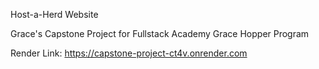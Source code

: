 Host-a-Herd Website

Grace's Capstone Project for Fullstack Academy Grace Hopper Program

Render Link: https://capstone-project-ct4v.onrender.com